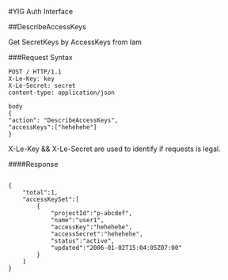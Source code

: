 #YIG Auth Interface

##DescribeAccessKeys

Get SecretKeys by AccessKeys from Iam

###Request Syntax
```
POST / HTTP/1.1
X-Le-Key: key
X-Le-Secret: secret
content-type: application/json

body
{
"action": "DescribeAccessKeys",
"accessKeys":["hehehehe"]
}
```

X-Le-Key && X-Le-Secret are used to identify if requests is legal.

####Response
```

{
    "total":1,
    "accessKeySet":[
        {
            "projectId":"p-abcdef",
            "name":"user1",
            "accessKey":"hehehehe",
            "accessSecret":"hehehehe",
            "status":"active",
            "updated":"2006-01-02T15:04:05Z07:00"
        }
    ]
}

```